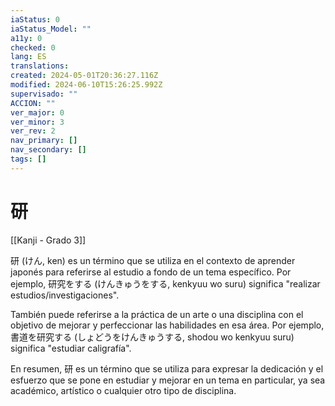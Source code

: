 ```yaml
---
iaStatus: 0
iaStatus_Model: ""
a11y: 0
checked: 0
lang: ES
translations: 
created: 2024-05-01T20:36:27.116Z
modified: 2024-06-10T15:26:25.992Z
supervisado: ""
ACCION: ""
ver_major: 0
ver_minor: 3
ver_rev: 2
nav_primary: []
nav_secondary: []
tags: []
---
```

# 研

[[Kanji - Grado 3]]

研 (けん, ken) es un término que se utiliza en el contexto de aprender japonés para referirse al estudio a fondo de un tema específico. Por ejemplo, 研究をする (けんきゅうをする, kenkyuu wo suru) significa "realizar estudios/investigaciones".

También puede referirse a la práctica de un arte o una disciplina con el objetivo de mejorar y perfeccionar las habilidades en esa área. Por ejemplo, 書道を研究する (しょどうをけんきゅうする, shodou wo kenkyuu suru) significa "estudiar caligrafía".

En resumen, 研 es un término que se utiliza para expresar la dedicación y el esfuerzo que se pone en estudiar y mejorar en un tema en particular, ya sea académico, artístico o cualquier otro tipo de disciplina.
